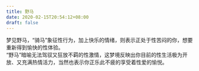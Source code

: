 ```yaml
---
title: 野马
date: 2020-02-15T20:54:12+08:00
draft: false
---
```


梦见野马，“骑马”象征性行为，加上快乐的情绪，则表示正处于性苦闷的你，想要重新得到愉快的性体验。<br>
“野马”暗喻无法驾驭又狂放不羁的性激情，这梦境反映出你目前的性生活极为开放、又充满热情活力，当然也表示你正乐此不疲的享受着性爱的愉悦。<br>
